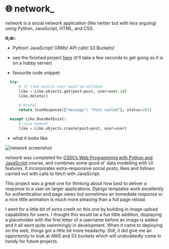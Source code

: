 # :globe_with_meridians: network_

_network_ is a social network application (like twitter but with less arguing) using Python, JavaScript, HTML, and CSS.

__tl;dr:__
- Python! JavaScript! ORMs! API calls! S3 Buckets!

- see the finished project [here](https://web50network.herokuapp.com/) (it'll take a few seconds to get going as it is on a hobby server)

- favourite code snippet:
```Python
  try:
      # if like exists user must've unliked
      like = Like.objects.get(post=post, user=user.id)
      like.delete()
      
      # brutal
      return JsonResponse({"message": "Post cooled"}, status=201)

  except Like.DoesNotExist:
      # nice moment
      like = Like.objects.create(post=post, user=user)
```
- what it looks like:

![network screenshot](https://s3.eu-west-2.amazonaws.com/media.jh-portfolio/media/project_images/network-1.png)

_network_ was completed for [CS50’s Web Programming with Python and JavaScript](https://online-learning.harvard.edu/course/cs50s-web-programming-python-and-javascript) course, and combines some good ol' data modelling with UI features. It incorporates extra-responsive social posts, likes and follows carried out with calls to fetch with JavaScript.

This project was a great one for thinking about how best to deliver a response to a user on larger applications. Django templates work excellently for authentication and page views but sometimes an immediate response or a nice little animation is much more pleasing than a full page reload. 

I went for a little bit of extra credit on this one by building in image upload capabilities for users. I thought this would be a fun little addition, displaying a placeholder with the first letter of a username before an image is added and it all went quite swimmingly in development. When it came to deploying on the web, things got a little bit more headachy. Still, it did give me an opportunity to look at AWS and S3 buckets which will undoubtedly come in handy for future projects.
